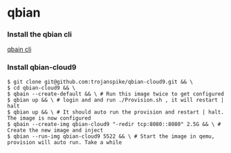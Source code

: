 # qbian

### Install the qbian cli
[ qbain cli ](https://github.com/trojanspike/qbian)

### Install qbian-cloud9

```
$ git clone git@github.com:trojanspike/qbian-cloud9.git && \
$ cd qbian-cloud9 && \
$ qbain --create-default && \ # Run this image twice to get configured
$ qbian up && \ # login and and run ./Provision.sh , it will restart | halt
$ qbian up && \ # It should auto run the provision and restart | halt. The image is now configured
$ qbain --create-img qbian-cloud9 "-redir tcp:8080::8080" 2.5G && \ # Create the new image and inject
$ qbian --run-img qbian-cloud9 5522 && \ # Start the image in qemu, provision will auto run. Take a while

```
